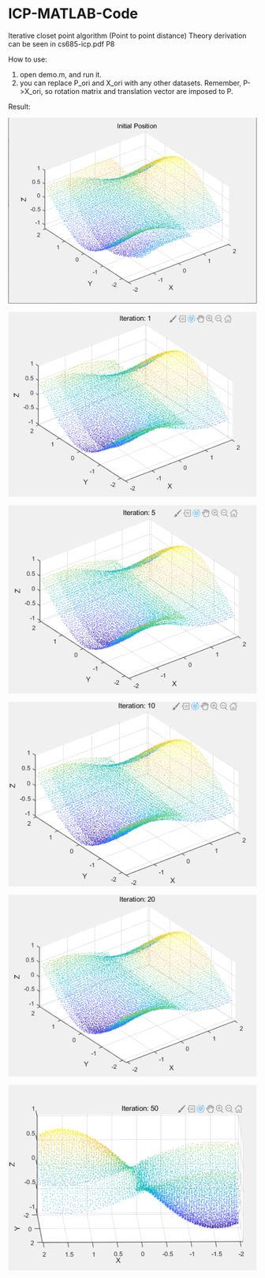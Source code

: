 # ICP-MATLAB-Code
Iterative closet point algorithm (Point to point distance)
Theory derivation can be seen in cs685-icp.pdf P8


How to use:
1. open demo.m, and run it.
2. you can replace P_ori and X_ori with any other datasets.
   Remember, P->X_ori, so rotation matrix and translation vector are imposed to P.



Result:

![Initial Position](image/intial_value.png)

![Iteration One](image/iter_1.png)

![Iteration Five](image/iter_5.png)

![Iteration Ten](image/iter_10.png)

![Iteration Twenty](image/iter_20.png)

![Iteration Fifty](image/iter_50.png)
